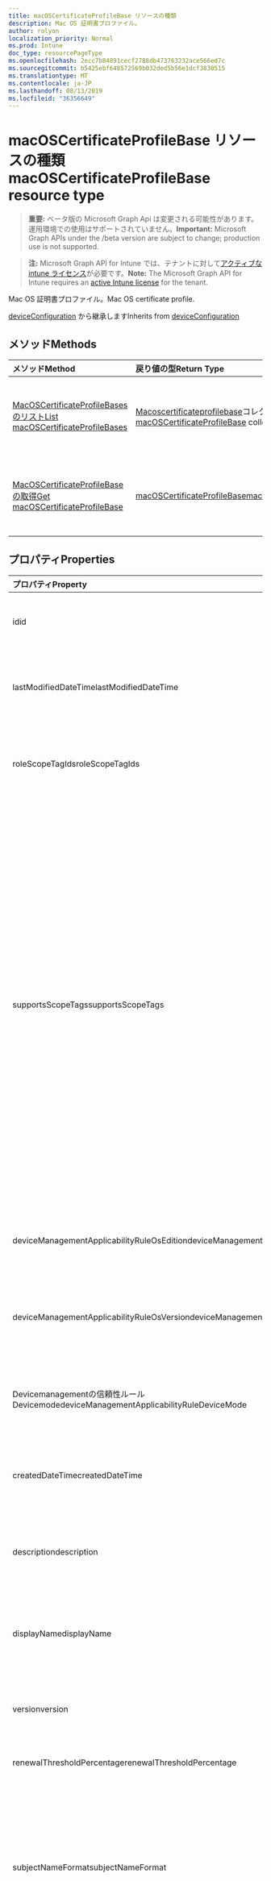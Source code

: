 ```yaml
---
title: macOSCertificateProfileBase リソースの種類
description: Mac OS 証明書プロファイル。
author: rolyon
localization_priority: Normal
ms.prod: Intune
doc_type: resourcePageType
ms.openlocfilehash: 2ecc7b84891cecf2788db473763232ace566ed7c
ms.sourcegitcommit: b5425ebf648572569b032ded5b56e1dcf3830515
ms.translationtype: MT
ms.contentlocale: ja-JP
ms.lasthandoff: 08/13/2019
ms.locfileid: "36356649"
---
```

# <a name="macoscertificateprofilebase-resource-type"></a><span data-ttu-id="ca37c-103">macOSCertificateProfileBase リソースの種類</span><span class="sxs-lookup"><span data-stu-id="ca37c-103">macOSCertificateProfileBase resource type</span></span>

> <span data-ttu-id="ca37c-104">**重要:** ベータ版の Microsoft Graph Api は変更される可能性があります。運用環境での使用はサポートされていません。</span><span class="sxs-lookup"><span data-stu-id="ca37c-104">**Important:** Microsoft Graph APIs under the /beta version are subject to change; production use is not supported.</span></span>

> <span data-ttu-id="ca37c-105">**注:** Microsoft Graph API for Intune では、テナントに対して[アクティブな intune ライセンス](https://go.microsoft.com/fwlink/?linkid=839381)が必要です。</span><span class="sxs-lookup"><span data-stu-id="ca37c-105">**Note:** The Microsoft Graph API for Intune requires an [active Intune license](https://go.microsoft.com/fwlink/?linkid=839381) for the tenant.</span></span>

<span data-ttu-id="ca37c-106">Mac OS 証明書プロファイル。</span><span class="sxs-lookup"><span data-stu-id="ca37c-106">Mac OS certificate profile.</span></span>


<span data-ttu-id="ca37c-107">[deviceConfiguration](../resources/intune-deviceconfig-deviceconfiguration.md) から継承します</span><span class="sxs-lookup"><span data-stu-id="ca37c-107">Inherits from [deviceConfiguration](../resources/intune-deviceconfig-deviceconfiguration.md)</span></span>

## <a name="methods"></a><span data-ttu-id="ca37c-108">メソッド</span><span class="sxs-lookup"><span data-stu-id="ca37c-108">Methods</span></span>
|<span data-ttu-id="ca37c-109">メソッド</span><span class="sxs-lookup"><span data-stu-id="ca37c-109">Method</span></span>|<span data-ttu-id="ca37c-110">戻り値の型</span><span class="sxs-lookup"><span data-stu-id="ca37c-110">Return Type</span></span>|<span data-ttu-id="ca37c-111">説明</span><span class="sxs-lookup"><span data-stu-id="ca37c-111">Description</span></span>|
|:---|:---|:---|
|[<span data-ttu-id="ca37c-112">MacOSCertificateProfileBases のリスト</span><span class="sxs-lookup"><span data-stu-id="ca37c-112">List macOSCertificateProfileBases</span></span>](../api/intune-deviceconfig-macoscertificateprofilebase-list.md)|<span data-ttu-id="ca37c-113">[Macoscertificateprofilebase](../resources/intune-deviceconfig-macoscertificateprofilebase.md)コレクション</span><span class="sxs-lookup"><span data-stu-id="ca37c-113">[macOSCertificateProfileBase](../resources/intune-deviceconfig-macoscertificateprofilebase.md) collection</span></span>|<span data-ttu-id="ca37c-114">[Macoscertificateprofilebase](../resources/intune-deviceconfig-macoscertificateprofilebase.md)オブジェクトのプロパティとリレーションシップをリストします。</span><span class="sxs-lookup"><span data-stu-id="ca37c-114">List properties and relationships of the [macOSCertificateProfileBase](../resources/intune-deviceconfig-macoscertificateprofilebase.md) objects.</span></span>|
|[<span data-ttu-id="ca37c-115">MacOSCertificateProfileBase の取得</span><span class="sxs-lookup"><span data-stu-id="ca37c-115">Get macOSCertificateProfileBase</span></span>](../api/intune-deviceconfig-macoscertificateprofilebase-get.md)|[<span data-ttu-id="ca37c-116">macOSCertificateProfileBase</span><span class="sxs-lookup"><span data-stu-id="ca37c-116">macOSCertificateProfileBase</span></span>](../resources/intune-deviceconfig-macoscertificateprofilebase.md)|<span data-ttu-id="ca37c-117">[Macoscertificateprofilebase](../resources/intune-deviceconfig-macoscertificateprofilebase.md)オブジェクトのプロパティとリレーションシップを読み取ります。</span><span class="sxs-lookup"><span data-stu-id="ca37c-117">Read properties and relationships of the [macOSCertificateProfileBase](../resources/intune-deviceconfig-macoscertificateprofilebase.md) object.</span></span>|

## <a name="properties"></a><span data-ttu-id="ca37c-118">プロパティ</span><span class="sxs-lookup"><span data-stu-id="ca37c-118">Properties</span></span>
|<span data-ttu-id="ca37c-119">プロパティ</span><span class="sxs-lookup"><span data-stu-id="ca37c-119">Property</span></span>|<span data-ttu-id="ca37c-120">型</span><span class="sxs-lookup"><span data-stu-id="ca37c-120">Type</span></span>|<span data-ttu-id="ca37c-121">説明</span><span class="sxs-lookup"><span data-stu-id="ca37c-121">Description</span></span>|
|:---|:---|:---|
|<span data-ttu-id="ca37c-122">id</span><span class="sxs-lookup"><span data-stu-id="ca37c-122">id</span></span>|<span data-ttu-id="ca37c-123">文字列</span><span class="sxs-lookup"><span data-stu-id="ca37c-123">String</span></span>|<span data-ttu-id="ca37c-124">エンティティのキー。</span><span class="sxs-lookup"><span data-stu-id="ca37c-124">Key of the entity.</span></span> <span data-ttu-id="ca37c-125">[deviceConfiguration](../resources/intune-deviceconfig-deviceconfiguration.md) から継承します</span><span class="sxs-lookup"><span data-stu-id="ca37c-125">Inherited from [deviceConfiguration](../resources/intune-deviceconfig-deviceconfiguration.md)</span></span>|
|<span data-ttu-id="ca37c-126">lastModifiedDateTime</span><span class="sxs-lookup"><span data-stu-id="ca37c-126">lastModifiedDateTime</span></span>|<span data-ttu-id="ca37c-127">DateTimeOffset</span><span class="sxs-lookup"><span data-stu-id="ca37c-127">DateTimeOffset</span></span>|<span data-ttu-id="ca37c-128">オブジェクトの最終更新の DateTime。</span><span class="sxs-lookup"><span data-stu-id="ca37c-128">DateTime the object was last modified.</span></span> <span data-ttu-id="ca37c-129">[deviceConfiguration](../resources/intune-deviceconfig-deviceconfiguration.md) から継承します</span><span class="sxs-lookup"><span data-stu-id="ca37c-129">Inherited from [deviceConfiguration](../resources/intune-deviceconfig-deviceconfiguration.md)</span></span>|
|<span data-ttu-id="ca37c-130">roleScopeTagIds</span><span class="sxs-lookup"><span data-stu-id="ca37c-130">roleScopeTagIds</span></span>|<span data-ttu-id="ca37c-131">文字列コレクション</span><span class="sxs-lookup"><span data-stu-id="ca37c-131">String collection</span></span>|<span data-ttu-id="ca37c-132">このエンティティインスタンスの範囲タグのリスト。</span><span class="sxs-lookup"><span data-stu-id="ca37c-132">List of Scope Tags for this Entity instance.</span></span> <span data-ttu-id="ca37c-133">[deviceConfiguration](../resources/intune-deviceconfig-deviceconfiguration.md) から継承します</span><span class="sxs-lookup"><span data-stu-id="ca37c-133">Inherited from [deviceConfiguration](../resources/intune-deviceconfig-deviceconfiguration.md)</span></span>|
|<span data-ttu-id="ca37c-134">supportsScopeTags</span><span class="sxs-lookup"><span data-stu-id="ca37c-134">supportsScopeTags</span></span>|<span data-ttu-id="ca37c-135">Boolean</span><span class="sxs-lookup"><span data-stu-id="ca37c-135">Boolean</span></span>|<span data-ttu-id="ca37c-136">基になるデバイス構成がスコープタグの割り当てをサポートしているかどうかを示します。</span><span class="sxs-lookup"><span data-stu-id="ca37c-136">Indicates whether or not the underlying Device Configuration supports the assignment of scope tags.</span></span> <span data-ttu-id="ca37c-137">この値が false である場合、ScopeTags プロパティへの割り当ては許可されません。エンティティは、スコープを持つユーザーには表示されません。</span><span class="sxs-lookup"><span data-stu-id="ca37c-137">Assigning to the ScopeTags property is not allowed when this value is false and entities will not be visible to scoped users.</span></span> <span data-ttu-id="ca37c-138">これは Silverlight で作成された従来のポリシーに対して実行され、Azure ポータルでポリシーを削除して再作成することによって解決できます。</span><span class="sxs-lookup"><span data-stu-id="ca37c-138">This occurs for Legacy policies created in Silverlight and can be resolved by deleting and recreating the policy in the Azure Portal.</span></span> <span data-ttu-id="ca37c-139">このプロパティに値を設定するには、 SetExtrusionDirection メソッドを適用します。</span><span class="sxs-lookup"><span data-stu-id="ca37c-139">This property is read-only.</span></span> <span data-ttu-id="ca37c-140">[deviceConfiguration](../resources/intune-deviceconfig-deviceconfiguration.md) から継承します</span><span class="sxs-lookup"><span data-stu-id="ca37c-140">Inherited from [deviceConfiguration](../resources/intune-deviceconfig-deviceconfiguration.md)</span></span>|
|<span data-ttu-id="ca37c-141">deviceManagementApplicabilityRuleOsEdition</span><span class="sxs-lookup"><span data-stu-id="ca37c-141">deviceManagementApplicabilityRuleOsEdition</span></span>|[<span data-ttu-id="ca37c-142">deviceManagementApplicabilityRuleOsEdition</span><span class="sxs-lookup"><span data-stu-id="ca37c-142">deviceManagementApplicabilityRuleOsEdition</span></span>](../resources/intune-deviceconfig-devicemanagementapplicabilityruleosedition.md)|<span data-ttu-id="ca37c-143">このポリシーの OS エディションの適用。</span><span class="sxs-lookup"><span data-stu-id="ca37c-143">The OS edition applicability for this Policy.</span></span> <span data-ttu-id="ca37c-144">[deviceConfiguration](../resources/intune-deviceconfig-deviceconfiguration.md) から継承します</span><span class="sxs-lookup"><span data-stu-id="ca37c-144">Inherited from [deviceConfiguration](../resources/intune-deviceconfig-deviceconfiguration.md)</span></span>|
|<span data-ttu-id="ca37c-145">deviceManagementApplicabilityRuleOsVersion</span><span class="sxs-lookup"><span data-stu-id="ca37c-145">deviceManagementApplicabilityRuleOsVersion</span></span>|[<span data-ttu-id="ca37c-146">deviceManagementApplicabilityRuleOsVersion</span><span class="sxs-lookup"><span data-stu-id="ca37c-146">deviceManagementApplicabilityRuleOsVersion</span></span>](../resources/intune-deviceconfig-devicemanagementapplicabilityruleosversion.md)|<span data-ttu-id="ca37c-147">このポリシーの OS バージョン適用ルール。</span><span class="sxs-lookup"><span data-stu-id="ca37c-147">The OS version applicability rule for this Policy.</span></span> <span data-ttu-id="ca37c-148">[deviceConfiguration](../resources/intune-deviceconfig-deviceconfiguration.md) から継承します</span><span class="sxs-lookup"><span data-stu-id="ca37c-148">Inherited from [deviceConfiguration](../resources/intune-deviceconfig-deviceconfiguration.md)</span></span>|
|<span data-ttu-id="ca37c-149">Devicemanagementの信頼性ルール Devicemode</span><span class="sxs-lookup"><span data-stu-id="ca37c-149">deviceManagementApplicabilityRuleDeviceMode</span></span>|[<span data-ttu-id="ca37c-150">Devicemanagementの信頼性ルール Devicemode</span><span class="sxs-lookup"><span data-stu-id="ca37c-150">deviceManagementApplicabilityRuleDeviceMode</span></span>](../resources/intune-deviceconfig-devicemanagementapplicabilityruledevicemode.md)|<span data-ttu-id="ca37c-151">このポリシーのデバイスモード適用ルール。</span><span class="sxs-lookup"><span data-stu-id="ca37c-151">The device mode applicability rule for this Policy.</span></span> <span data-ttu-id="ca37c-152">[deviceConfiguration](../resources/intune-deviceconfig-deviceconfiguration.md) から継承します</span><span class="sxs-lookup"><span data-stu-id="ca37c-152">Inherited from [deviceConfiguration](../resources/intune-deviceconfig-deviceconfiguration.md)</span></span>|
|<span data-ttu-id="ca37c-153">createdDateTime</span><span class="sxs-lookup"><span data-stu-id="ca37c-153">createdDateTime</span></span>|<span data-ttu-id="ca37c-154">DateTimeOffset</span><span class="sxs-lookup"><span data-stu-id="ca37c-154">DateTimeOffset</span></span>|<span data-ttu-id="ca37c-155">オブジェクトが作成された DateTime。</span><span class="sxs-lookup"><span data-stu-id="ca37c-155">DateTime the object was created.</span></span> <span data-ttu-id="ca37c-156">[deviceConfiguration](../resources/intune-deviceconfig-deviceconfiguration.md) から継承します</span><span class="sxs-lookup"><span data-stu-id="ca37c-156">Inherited from [deviceConfiguration](../resources/intune-deviceconfig-deviceconfiguration.md)</span></span>|
|<span data-ttu-id="ca37c-157">description</span><span class="sxs-lookup"><span data-stu-id="ca37c-157">description</span></span>|<span data-ttu-id="ca37c-158">String</span><span class="sxs-lookup"><span data-stu-id="ca37c-158">String</span></span>|<span data-ttu-id="ca37c-159">管理者が指定した、デバイス構成についての説明。</span><span class="sxs-lookup"><span data-stu-id="ca37c-159">Admin provided description of the Device Configuration.</span></span> <span data-ttu-id="ca37c-160">[deviceConfiguration](../resources/intune-deviceconfig-deviceconfiguration.md) から継承します</span><span class="sxs-lookup"><span data-stu-id="ca37c-160">Inherited from [deviceConfiguration](../resources/intune-deviceconfig-deviceconfiguration.md)</span></span>|
|<span data-ttu-id="ca37c-161">displayName</span><span class="sxs-lookup"><span data-stu-id="ca37c-161">displayName</span></span>|<span data-ttu-id="ca37c-162">String</span><span class="sxs-lookup"><span data-stu-id="ca37c-162">String</span></span>|<span data-ttu-id="ca37c-163">管理者が指定した、デバイス構成の名前。</span><span class="sxs-lookup"><span data-stu-id="ca37c-163">Admin provided name of the device configuration.</span></span> <span data-ttu-id="ca37c-164">[deviceConfiguration](../resources/intune-deviceconfig-deviceconfiguration.md) から継承します</span><span class="sxs-lookup"><span data-stu-id="ca37c-164">Inherited from [deviceConfiguration](../resources/intune-deviceconfig-deviceconfiguration.md)</span></span>|
|<span data-ttu-id="ca37c-165">version</span><span class="sxs-lookup"><span data-stu-id="ca37c-165">version</span></span>|<span data-ttu-id="ca37c-166">Int32</span><span class="sxs-lookup"><span data-stu-id="ca37c-166">Int32</span></span>|<span data-ttu-id="ca37c-167">デバイス構成のバージョン。</span><span class="sxs-lookup"><span data-stu-id="ca37c-167">Version of the device configuration.</span></span> <span data-ttu-id="ca37c-168">[deviceConfiguration](../resources/intune-deviceconfig-deviceconfiguration.md) から継承します</span><span class="sxs-lookup"><span data-stu-id="ca37c-168">Inherited from [deviceConfiguration](../resources/intune-deviceconfig-deviceconfiguration.md)</span></span>|
|<span data-ttu-id="ca37c-169">renewalThresholdPercentage</span><span class="sxs-lookup"><span data-stu-id="ca37c-169">renewalThresholdPercentage</span></span>|<span data-ttu-id="ca37c-170">Int32</span><span class="sxs-lookup"><span data-stu-id="ca37c-170">Int32</span></span>|<span data-ttu-id="ca37c-171">証明書の更新しきい値の割合。</span><span class="sxs-lookup"><span data-stu-id="ca37c-171">Certificate renewal threshold percentage.</span></span>|
|<span data-ttu-id="ca37c-172">subjectNameFormat</span><span class="sxs-lookup"><span data-stu-id="ca37c-172">subjectNameFormat</span></span>|[<span data-ttu-id="ca37c-173">appleSubjectNameFormat</span><span class="sxs-lookup"><span data-stu-id="ca37c-173">appleSubjectNameFormat</span></span>](../resources/intune-deviceconfig-applesubjectnameformat.md)|<span data-ttu-id="ca37c-174">証明書のサブジェクト名の形式。</span><span class="sxs-lookup"><span data-stu-id="ca37c-174">Certificate Subject Name Format.</span></span> <span data-ttu-id="ca37c-175">使用可能な値: `commonName`、`commonNameAsEmail`、`custom`、`commonNameIncludingEmail`、`commonNameAsIMEI`、`commonNameAsSerialNumber`。</span><span class="sxs-lookup"><span data-stu-id="ca37c-175">Possible values are: `commonName`, `commonNameAsEmail`, `custom`, `commonNameIncludingEmail`, `commonNameAsIMEI`, `commonNameAsSerialNumber`.</span></span>|
|<span data-ttu-id="ca37c-176">subjectAlternativeNameType</span><span class="sxs-lookup"><span data-stu-id="ca37c-176">subjectAlternativeNameType</span></span>|[<span data-ttu-id="ca37c-177">subjectAlternativeNameType</span><span class="sxs-lookup"><span data-stu-id="ca37c-177">subjectAlternativeNameType</span></span>](../resources/intune-deviceconfig-subjectalternativenametype.md)|<span data-ttu-id="ca37c-178">証明書のサブジェクトの別名の種類。</span><span class="sxs-lookup"><span data-stu-id="ca37c-178">Certificate Subject Alternative Name Type.</span></span> <span data-ttu-id="ca37c-179">可能な値は、`none`、`emailAddress`、`userPrincipalName`、`customAzureADAttribute`、`domainNameService` です。</span><span class="sxs-lookup"><span data-stu-id="ca37c-179">Possible values are: `none`, `emailAddress`, `userPrincipalName`, `customAzureADAttribute`, `domainNameService`.</span></span>|
|<span data-ttu-id="ca37c-180">certificateValidityPeriodValue</span><span class="sxs-lookup"><span data-stu-id="ca37c-180">certificateValidityPeriodValue</span></span>|<span data-ttu-id="ca37c-181">Int32</span><span class="sxs-lookup"><span data-stu-id="ca37c-181">Int32</span></span>|<span data-ttu-id="ca37c-182">証明書の有効期間の値。</span><span class="sxs-lookup"><span data-stu-id="ca37c-182">Value for the Certificate Validity Period.</span></span>|
|<span data-ttu-id="ca37c-183">certificateValidityPeriodScale</span><span class="sxs-lookup"><span data-stu-id="ca37c-183">certificateValidityPeriodScale</span></span>|[<span data-ttu-id="ca37c-184">certificateValidityPeriodScale</span><span class="sxs-lookup"><span data-stu-id="ca37c-184">certificateValidityPeriodScale</span></span>](../resources/intune-deviceconfig-certificatevalidityperiodscale.md)|<span data-ttu-id="ca37c-185">証明書の有効期間のスケール。</span><span class="sxs-lookup"><span data-stu-id="ca37c-185">Scale for the Certificate Validity Period.</span></span> <span data-ttu-id="ca37c-186">可能な値は、`days`、`months`、`years` です。</span><span class="sxs-lookup"><span data-stu-id="ca37c-186">Possible values are: `days`, `months`, `years`.</span></span>|

## <a name="relationships"></a><span data-ttu-id="ca37c-187">リレーションシップ</span><span class="sxs-lookup"><span data-stu-id="ca37c-187">Relationships</span></span>
|<span data-ttu-id="ca37c-188">リレーションシップ</span><span class="sxs-lookup"><span data-stu-id="ca37c-188">Relationship</span></span>|<span data-ttu-id="ca37c-189">型</span><span class="sxs-lookup"><span data-stu-id="ca37c-189">Type</span></span>|<span data-ttu-id="ca37c-190">説明</span><span class="sxs-lookup"><span data-stu-id="ca37c-190">Description</span></span>|
|:---|:---|:---|
|<span data-ttu-id="ca37c-191">groupAssignments</span><span class="sxs-lookup"><span data-stu-id="ca37c-191">groupAssignments</span></span>|<span data-ttu-id="ca37c-192">[deviceConfigurationGroupAssignment](../resources/intune-deviceconfig-deviceconfigurationgroupassignment.md)コレクション</span><span class="sxs-lookup"><span data-stu-id="ca37c-192">[deviceConfigurationGroupAssignment](../resources/intune-deviceconfig-deviceconfigurationgroupassignment.md) collection</span></span>|<span data-ttu-id="ca37c-193">デバイスの構成プロファイルのグループ割り当てのリストです。</span><span class="sxs-lookup"><span data-stu-id="ca37c-193">The list of group assignments for the device configuration profile.</span></span> <span data-ttu-id="ca37c-194">[deviceConfiguration](../resources/intune-deviceconfig-deviceconfiguration.md) から継承します</span><span class="sxs-lookup"><span data-stu-id="ca37c-194">Inherited from [deviceConfiguration](../resources/intune-deviceconfig-deviceconfiguration.md)</span></span>|
|<span data-ttu-id="ca37c-195">assignments</span><span class="sxs-lookup"><span data-stu-id="ca37c-195">assignments</span></span>|<span data-ttu-id="ca37c-196">[deviceConfigurationAssignment](../resources/intune-deviceconfig-deviceconfigurationassignment.md) コレクション</span><span class="sxs-lookup"><span data-stu-id="ca37c-196">[deviceConfigurationAssignment](../resources/intune-deviceconfig-deviceconfigurationassignment.md) collection</span></span>|<span data-ttu-id="ca37c-197">デバイスの構成プロファイルの割り当てのリスト。</span><span class="sxs-lookup"><span data-stu-id="ca37c-197">The list of assignments for the device configuration profile.</span></span> <span data-ttu-id="ca37c-198">[deviceConfiguration](../resources/intune-deviceconfig-deviceconfiguration.md) から継承します</span><span class="sxs-lookup"><span data-stu-id="ca37c-198">Inherited from [deviceConfiguration](../resources/intune-deviceconfig-deviceconfiguration.md)</span></span>|
|<span data-ttu-id="ca37c-199">deviceStatuses</span><span class="sxs-lookup"><span data-stu-id="ca37c-199">deviceStatuses</span></span>|<span data-ttu-id="ca37c-200">[deviceConfigurationDeviceStatus](../resources/intune-deviceconfig-deviceconfigurationdevicestatus.md) コレクション</span><span class="sxs-lookup"><span data-stu-id="ca37c-200">[deviceConfigurationDeviceStatus](../resources/intune-deviceconfig-deviceconfigurationdevicestatus.md) collection</span></span>|<span data-ttu-id="ca37c-201">デバイスごとのデバイス構成のインストール状況。</span><span class="sxs-lookup"><span data-stu-id="ca37c-201">Device configuration installation status by device.</span></span> <span data-ttu-id="ca37c-202">[deviceConfiguration](../resources/intune-deviceconfig-deviceconfiguration.md) から継承します</span><span class="sxs-lookup"><span data-stu-id="ca37c-202">Inherited from [deviceConfiguration](../resources/intune-deviceconfig-deviceconfiguration.md)</span></span>|
|<span data-ttu-id="ca37c-203">userStatuses</span><span class="sxs-lookup"><span data-stu-id="ca37c-203">userStatuses</span></span>|<span data-ttu-id="ca37c-204">[deviceConfigurationUserStatus](../resources/intune-deviceconfig-deviceconfigurationuserstatus.md) コレクション</span><span class="sxs-lookup"><span data-stu-id="ca37c-204">[deviceConfigurationUserStatus](../resources/intune-deviceconfig-deviceconfigurationuserstatus.md) collection</span></span>|<span data-ttu-id="ca37c-205">ユーザーごとのデバイス構成のインストール状態。</span><span class="sxs-lookup"><span data-stu-id="ca37c-205">Device configuration installation status by user.</span></span> <span data-ttu-id="ca37c-206">[deviceConfiguration](../resources/intune-deviceconfig-deviceconfiguration.md) から継承します</span><span class="sxs-lookup"><span data-stu-id="ca37c-206">Inherited from [deviceConfiguration](../resources/intune-deviceconfig-deviceconfiguration.md)</span></span>|
|<span data-ttu-id="ca37c-207">deviceStatusOverview</span><span class="sxs-lookup"><span data-stu-id="ca37c-207">deviceStatusOverview</span></span>|[<span data-ttu-id="ca37c-208">deviceConfigurationDeviceOverview</span><span class="sxs-lookup"><span data-stu-id="ca37c-208">deviceConfigurationDeviceOverview</span></span>](../resources/intune-deviceconfig-deviceconfigurationdeviceoverview.md)|<span data-ttu-id="ca37c-209">デバイス構成のデバイス状態の概要 ([deviceConfiguration](../resources/intune-deviceconfig-deviceconfiguration.md) から継承)</span><span class="sxs-lookup"><span data-stu-id="ca37c-209">Device Configuration devices status overview Inherited from [deviceConfiguration](../resources/intune-deviceconfig-deviceconfiguration.md)</span></span>|
|<span data-ttu-id="ca37c-210">userStatusOverview</span><span class="sxs-lookup"><span data-stu-id="ca37c-210">userStatusOverview</span></span>|[<span data-ttu-id="ca37c-211">deviceConfigurationUserOverview</span><span class="sxs-lookup"><span data-stu-id="ca37c-211">deviceConfigurationUserOverview</span></span>](../resources/intune-deviceconfig-deviceconfigurationuseroverview.md)|<span data-ttu-id="ca37c-212">デバイス構成のユーザー状態の概要 ([deviceConfiguration](../resources/intune-deviceconfig-deviceconfiguration.md) から継承)</span><span class="sxs-lookup"><span data-stu-id="ca37c-212">Device Configuration users status overview Inherited from [deviceConfiguration](../resources/intune-deviceconfig-deviceconfiguration.md)</span></span>|
|<span data-ttu-id="ca37c-213">deviceSettingStateSummaries</span><span class="sxs-lookup"><span data-stu-id="ca37c-213">deviceSettingStateSummaries</span></span>|<span data-ttu-id="ca37c-214">[settingStateDeviceSummary](../resources/intune-deviceconfig-settingstatedevicesummary.md) コレクション</span><span class="sxs-lookup"><span data-stu-id="ca37c-214">[settingStateDeviceSummary](../resources/intune-deviceconfig-settingstatedevicesummary.md) collection</span></span>|<span data-ttu-id="ca37c-215">デバイス構成設定状態のデバイスの要約 ([deviceConfiguration](../resources/intune-deviceconfig-deviceconfiguration.md) から継承)</span><span class="sxs-lookup"><span data-stu-id="ca37c-215">Device Configuration Setting State Device Summary Inherited from [deviceConfiguration](../resources/intune-deviceconfig-deviceconfiguration.md)</span></span>|

## <a name="json-representation"></a><span data-ttu-id="ca37c-216">JSON 表記</span><span class="sxs-lookup"><span data-stu-id="ca37c-216">JSON Representation</span></span>
<span data-ttu-id="ca37c-217">以下は、リソースの JSON 表記です。</span><span class="sxs-lookup"><span data-stu-id="ca37c-217">Here is a JSON representation of the resource.</span></span>
<!-- {
  "blockType": "resource",
  "keyProperty": "id",
  "@odata.type": "microsoft.graph.macOSCertificateProfileBase"
}
-->
``` json
{
  "@odata.type": "#microsoft.graph.macOSCertificateProfileBase",
  "id": "String (identifier)",
  "lastModifiedDateTime": "String (timestamp)",
  "roleScopeTagIds": [
    "String"
  ],
  "supportsScopeTags": true,
  "deviceManagementApplicabilityRuleOsEdition": {
    "@odata.type": "microsoft.graph.deviceManagementApplicabilityRuleOsEdition",
    "osEditionTypes": [
      "String"
    ],
    "name": "String",
    "ruleType": "String"
  },
  "deviceManagementApplicabilityRuleOsVersion": {
    "@odata.type": "microsoft.graph.deviceManagementApplicabilityRuleOsVersion",
    "minOSVersion": "String",
    "maxOSVersion": "String",
    "name": "String",
    "ruleType": "String"
  },
  "deviceManagementApplicabilityRuleDeviceMode": {
    "@odata.type": "microsoft.graph.deviceManagementApplicabilityRuleDeviceMode",
    "deviceMode": "String",
    "name": "String",
    "ruleType": "String"
  },
  "createdDateTime": "String (timestamp)",
  "description": "String",
  "displayName": "String",
  "version": 1024,
  "renewalThresholdPercentage": 1024,
  "subjectNameFormat": "String",
  "subjectAlternativeNameType": "String",
  "certificateValidityPeriodValue": 1024,
  "certificateValidityPeriodScale": "String"
}
```



